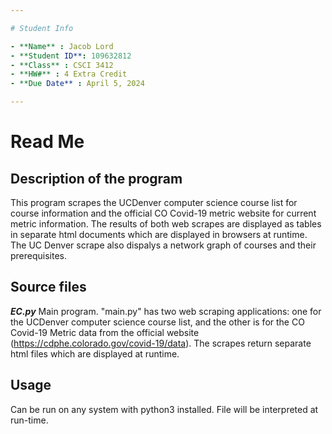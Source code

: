 ```yaml
---

# Student Info

- **Name** : Jacob Lord
- **Student ID**: 109632812
- **Class** : CSCI 3412
- **HW#** : 4 Extra Credit
- **Due Date** : April 5, 2024

---
```


# Read Me

## Description of the program

This program scrapes the UCDenver computer science course list for course information and the official CO Covid-19 metric website
for current metric information. The results of both web scrapes are displayed as tables in separate html documents which are displayed in browsers at runtime.
The UC Denver scrape also dispalys a network graph of courses and their prerequisites.

## Source files

**_EC.py_**
Main program. "main.py" has two web scraping applications: one for the UCDenver computer science course list,
and the other is for the CO Covid-19 Metric data from the official website (https://cdphe.colorado.gov/covid-19/data).
The scrapes return separate html files which are displayed at runtime.

## Usage

Can be run on any system with python3 installed. File will be interpreted at run-time.
